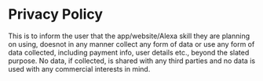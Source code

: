 # Privacy Policy

This is to inform the user that the app/website/Alexa skill they are planning on using, doesnot in any manner collect any form of data or use any form of data collected, including payment info, user details etc., beyond the slated purpose. No data, if collected, is shared with any third parties and no data is used with any commercial interests in mind.
